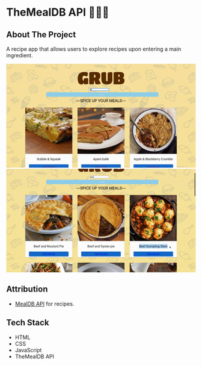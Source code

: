 # TheMealDB API 🍔🍡🍰

## About The Project

A recipe app that allows users to explore recipes upon entering a main ingredient.

![search](https://github.com/rainawan/RecipesAPI/blob/5403ea4f5deed9b9c46c215e06755f6074206a34/images/grub1.gif)
  ![view](https://github.com/rainawan/RecipesAPI/blob/5403ea4f5deed9b9c46c215e06755f6074206a34/images/grub2.gif)

## Attribution

- [MealDB API](https://www.themealdb.com/api.php) for recipes.

## Tech Stack

- HTML
- CSS
- JavaScript
- TheMealDB API

